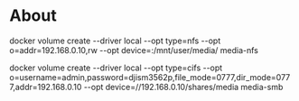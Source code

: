# About

docker volume create --driver local --opt type=nfs --opt o=addr=192.168.0.10,rw --opt device=:/mnt/user/media/ media-nfs

docker volume create --driver local --opt type=cifs --opt o=username=admin,password=djism3562p,file_mode=0777,dir_mode=0777,addr=192.168.0.10 --opt device=//192.168.0.10/shares/media media-smb
